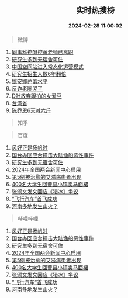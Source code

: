 <div align="center"><h2>实时热搜榜</h2><h4>2024-02-28 11:00:02</h4></div>

> 微博  

1. [同事称挖呀挖黄老师已离职](https://s.weibo.com/weibo?q=%23%E5%90%8C%E4%BA%8B%E7%A7%B0%E6%8C%96%E5%91%80%E6%8C%96%E9%BB%84%E8%80%81%E5%B8%88%E5%B7%B2%E7%A6%BB%E8%81%8C%23&t=31&band_rank=1&Refer=top)<br />
2. [研究生多到无宿舍可住](https://s.weibo.com/weibo?q=%23%E7%A0%94%E7%A9%B6%E7%94%9F%E5%A4%9A%E5%88%B0%E6%97%A0%E5%AE%BF%E8%88%8D%E5%8F%AF%E4%BD%8F%23&t=31&band_rank=2&Refer=top)<br />
3. [中国空间站进入常态化运营模式](https://s.weibo.com/weibo?q=%23%E4%B8%AD%E5%9B%BD%E7%A9%BA%E9%97%B4%E7%AB%99%E8%BF%9B%E5%85%A5%E5%B8%B8%E6%80%81%E5%8C%96%E8%BF%90%E8%90%A5%E6%A8%A1%E5%BC%8F%23&t=31&band_rank=3&Refer=top)<br />
4. [研究生招生人数6年翻倍](https://s.weibo.com/weibo?q=%23%E7%A0%94%E7%A9%B6%E7%94%9F%E6%8B%9B%E7%94%9F%E4%BA%BA%E6%95%B06%E5%B9%B4%E7%BF%BB%E5%80%8D%23&t=31&band_rank=4&Refer=top)<br />
5. [姚安娜芭蕾水平](https://s.weibo.com/weibo?q=%E5%A7%9A%E5%AE%89%E5%A8%9C%E8%8A%AD%E8%95%BE%E6%B0%B4%E5%B9%B3&t=31&band_rank=5&Refer=top)<br />
6. [反诈老陈哭了](https://s.weibo.com/weibo?q=%23%E5%8F%8D%E8%AF%88%E8%80%81%E9%99%88%E5%93%AD%E4%BA%86%23&t=31&band_rank=6&Refer=top)<br />
7. [D社放弃跟拍的女爱豆](https://s.weibo.com/weibo?q=D%E7%A4%BE%E6%94%BE%E5%BC%83%E8%B7%9F%E6%8B%8D%E7%9A%84%E5%A5%B3%E7%88%B1%E8%B1%86&t=31&band_rank=7&Refer=top)<br />
8. [台湾省](https://s.weibo.com/weibo?q=%E5%8F%B0%E6%B9%BE%E7%9C%81&t=31&band_rank=8&Refer=top)<br />
9. [陈乔恩6天减六斤](https://s.weibo.com/weibo?q=%23%E9%99%88%E4%B9%94%E6%81%A96%E5%A4%A9%E5%87%8F%E5%85%AD%E6%96%A4%23&t=31&band_rank=9&Refer=top)<br />

> 知乎  


> 百度  

1. [风好正是扬帆时](https://www.baidu.com/s?wd=%E9%A3%8E%E5%A5%BD%E6%AD%A3%E6%98%AF%E6%89%AC%E5%B8%86%E6%97%B6&sa=fyb_news&rsv_dl=fyb_news)<br />
2. [国台办回应台撞击大陆渔船恶性事件](https://www.baidu.com/s?wd=%E5%9B%BD%E5%8F%B0%E5%8A%9E%E5%9B%9E%E5%BA%94%E5%8F%B0%E6%92%9E%E5%87%BB%E5%A4%A7%E9%99%86%E6%B8%94%E8%88%B9%E6%81%B6%E6%80%A7%E4%BA%8B%E4%BB%B6&sa=fyb_news&rsv_dl=fyb_news)<br />
3. [研究生多到无宿舍可住](https://www.baidu.com/s?wd=%E7%A0%94%E7%A9%B6%E7%94%9F%E5%A4%9A%E5%88%B0%E6%97%A0%E5%AE%BF%E8%88%8D%E5%8F%AF%E4%BD%8F&sa=fyb_news&rsv_dl=fyb_news)<br />
4. [2024年全国两会新闻中心启用](https://www.baidu.com/s?wd=2024%E5%B9%B4%E5%85%A8%E5%9B%BD%E4%B8%A4%E4%BC%9A%E6%96%B0%E9%97%BB%E4%B8%AD%E5%BF%83%E5%90%AF%E7%94%A8&sa=fyb_news&rsv_dl=fyb_news)<br />
5. [第5例被治愈的艾滋病患者出现](https://www.baidu.com/s?wd=%E7%AC%AC5%E4%BE%8B%E8%A2%AB%E6%B2%BB%E6%84%88%E7%9A%84%E8%89%BE%E6%BB%8B%E7%97%85%E6%82%A3%E8%80%85%E5%87%BA%E7%8E%B0&sa=fyb_news&rsv_dl=fyb_news)<br />
6. [400名大学生回曹县小镇卖马面裙](https://www.baidu.com/s?wd=400%E5%90%8D%E5%A4%A7%E5%AD%A6%E7%94%9F%E5%9B%9E%E6%9B%B9%E5%8E%BF%E5%B0%8F%E9%95%87%E5%8D%96%E9%A9%AC%E9%9D%A2%E8%A3%99&sa=fyb_news&rsv_dl=fyb_news)<br />
7. [张颂文发文回应《猎冰》争议](https://www.baidu.com/s?wd=%E5%BC%A0%E9%A2%82%E6%96%87%E5%8F%91%E6%96%87%E5%9B%9E%E5%BA%94%E3%80%8A%E7%8C%8E%E5%86%B0%E3%80%8B%E4%BA%89%E8%AE%AE&sa=fyb_news&rsv_dl=fyb_news)<br />
8. [“飞行汽车”首飞成功](https://www.baidu.com/s?wd=%E2%80%9C%E9%A3%9E%E8%A1%8C%E6%B1%BD%E8%BD%A6%E2%80%9D%E9%A6%96%E9%A3%9E%E6%88%90%E5%8A%9F&sa=fyb_news&rsv_dl=fyb_news)<br />
9. [河南多地发生山火？](https://www.baidu.com/s?wd=%E6%B2%B3%E5%8D%97%E5%A4%9A%E5%9C%B0%E5%8F%91%E7%94%9F%E5%B1%B1%E7%81%AB%EF%BC%9F&sa=fyb_news&rsv_dl=fyb_news)<br />

> 哔哩哔哩  

1. [风好正是扬帆时](https://www.baidu.com/s?wd=%E9%A3%8E%E5%A5%BD%E6%AD%A3%E6%98%AF%E6%89%AC%E5%B8%86%E6%97%B6&sa=fyb_news&rsv_dl=fyb_news)<br />
2. [国台办回应台撞击大陆渔船恶性事件](https://www.baidu.com/s?wd=%E5%9B%BD%E5%8F%B0%E5%8A%9E%E5%9B%9E%E5%BA%94%E5%8F%B0%E6%92%9E%E5%87%BB%E5%A4%A7%E9%99%86%E6%B8%94%E8%88%B9%E6%81%B6%E6%80%A7%E4%BA%8B%E4%BB%B6&sa=fyb_news&rsv_dl=fyb_news)<br />
3. [研究生多到无宿舍可住](https://www.baidu.com/s?wd=%E7%A0%94%E7%A9%B6%E7%94%9F%E5%A4%9A%E5%88%B0%E6%97%A0%E5%AE%BF%E8%88%8D%E5%8F%AF%E4%BD%8F&sa=fyb_news&rsv_dl=fyb_news)<br />
4. [2024年全国两会新闻中心启用](https://www.baidu.com/s?wd=2024%E5%B9%B4%E5%85%A8%E5%9B%BD%E4%B8%A4%E4%BC%9A%E6%96%B0%E9%97%BB%E4%B8%AD%E5%BF%83%E5%90%AF%E7%94%A8&sa=fyb_news&rsv_dl=fyb_news)<br />
5. [第5例被治愈的艾滋病患者出现](https://www.baidu.com/s?wd=%E7%AC%AC5%E4%BE%8B%E8%A2%AB%E6%B2%BB%E6%84%88%E7%9A%84%E8%89%BE%E6%BB%8B%E7%97%85%E6%82%A3%E8%80%85%E5%87%BA%E7%8E%B0&sa=fyb_news&rsv_dl=fyb_news)<br />
6. [400名大学生回曹县小镇卖马面裙](https://www.baidu.com/s?wd=400%E5%90%8D%E5%A4%A7%E5%AD%A6%E7%94%9F%E5%9B%9E%E6%9B%B9%E5%8E%BF%E5%B0%8F%E9%95%87%E5%8D%96%E9%A9%AC%E9%9D%A2%E8%A3%99&sa=fyb_news&rsv_dl=fyb_news)<br />
7. [张颂文发文回应《猎冰》争议](https://www.baidu.com/s?wd=%E5%BC%A0%E9%A2%82%E6%96%87%E5%8F%91%E6%96%87%E5%9B%9E%E5%BA%94%E3%80%8A%E7%8C%8E%E5%86%B0%E3%80%8B%E4%BA%89%E8%AE%AE&sa=fyb_news&rsv_dl=fyb_news)<br />
8. [“飞行汽车”首飞成功](https://www.baidu.com/s?wd=%E2%80%9C%E9%A3%9E%E8%A1%8C%E6%B1%BD%E8%BD%A6%E2%80%9D%E9%A6%96%E9%A3%9E%E6%88%90%E5%8A%9F&sa=fyb_news&rsv_dl=fyb_news)<br />
9. [河南多地发生山火？](https://www.baidu.com/s?wd=%E6%B2%B3%E5%8D%97%E5%A4%9A%E5%9C%B0%E5%8F%91%E7%94%9F%E5%B1%B1%E7%81%AB%EF%BC%9F&sa=fyb_news&rsv_dl=fyb_news)<br />

